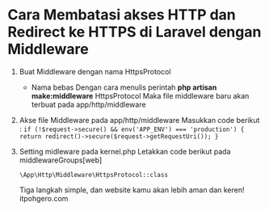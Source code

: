 # Cara Membatasi akses HTTP dan Redirect ke HTTPS di Laravel dengan Middleware

1.  Buat Middleware dengan nama HttpsProtocol
    * Nama bebas
    Dengan cara menulis perintah **php artisan make:middleware** HttpsProtocol
    Maka file middleware baru akan terbuat pada app/http/middleware
 
2.  Akse file Middleware pada app/http/middleware
    Masukkan code berikut :
        ```
        if (!$request->secure() && env('APP_ENV') === 'production') {
            return redirect()->secure($request->getRequestUri());
        }
        ```
3.  Setting midleware pada kernel.php
    Letakkan code berikut pada middlewareGroups[web]
    ```
    \App\Http\Middleware\HttpsProtocol::class
    ```
    Tiga langkah simple, dan website kamu akan lebih aman dan keren!
    itpohgero.com